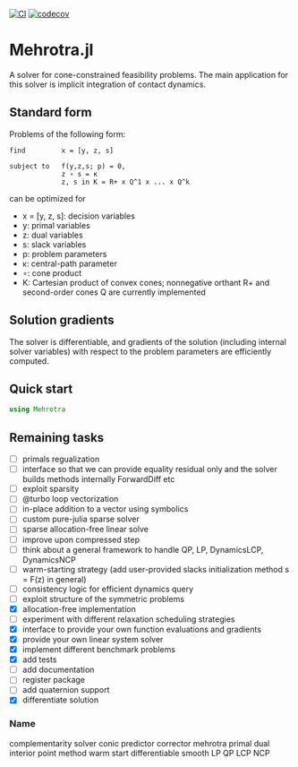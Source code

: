 [![CI](https://github.com/simon-lc/Mehrotra.jl/actions/workflows/CI.yml/badge.svg)](https://github.com/simon-lc/Mehrotra.jl/actions/workflows/CI.yml)
[![codecov](https://codecov.io/gh/simon-lc/Mehrotra.jl/branch/main/graph/badge.svg?token=XTJdkIODOX)](https://codecov.io/gh/simon-lc/Mehrotra.jl)

# Mehrotra.jl
A solver for cone-constrained feasibility problems. The main application for this solver is implicit integration of contact dynamics.

## Standard form
Problems of the following form:
```
find         x = [y, z, s]

subject to   f(y,z,s; p) = 0,
             z ∘ s = κ
             z, s in K = R+ x Q^1 x ... x Q^k
```
can be optimized for

- x = [y, z, s]: decision variables
- y: primal variables
- z: dual variables
- s: slack variables
- p: problem parameters
- κ: central-path parameter
- ∘: cone product
- K: Cartesian product of convex cones; nonnegative orthant R+ and second-order cones Q are currently implemented

## Solution gradients
The solver is differentiable, and gradients of the solution (including internal solver variables) with respect to the problem parameters are efficiently computed.

## Quick start
```julia
using Mehrotra
```

## Remaining tasks
- [ ] primals regualization 
- [ ] interface so that we can provide equality residual only and the solver builds methods internally ForwardDiff etc
- [ ] exploit sparsity
- [ ] @turbo loop vectorization
- [ ] in-place addition to a vector using symbolics
- [ ] custom pure-julia sparse solver
- [ ] sparse allocation-free linear solve
- [ ] improve upon compressed step
- [ ] think about a general framework to handle QP, LP, DynamicsLCP, DynamicsNCP
- [ ] warm-starting strategy (add user-provided slacks initialization method s = F(z) in general)
- [ ] consistency logic for efficient dynamics query
- [ ] exploit structure of the symmetric problems
- [x] allocation-free implementation
- [ ] experiment with different relaxation scheduling strategies
- [x] interface to provide your own function evaluations and gradients
- [x] provide your own linear system solver
- [x] implement different benchmark problems 
- [x] add tests
- [ ] add documentation
- [ ] register package
- [ ] add quaternion support
- [x] differentiate solution

### Name

complementarity solver
conic
predictor corrector
mehrotra
primal dual 
interior point method
warm start
differentiable
smooth
LP
QP
LCP
NCP


